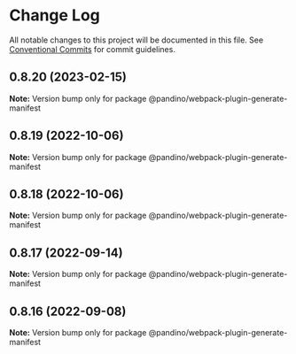 # Change Log

All notable changes to this project will be documented in this file.
See [Conventional Commits](https://conventionalcommits.org) for commit guidelines.

## 0.8.20 (2023-02-15)

**Note:** Version bump only for package @pandino/webpack-plugin-generate-manifest

## 0.8.19 (2022-10-06)

**Note:** Version bump only for package @pandino/webpack-plugin-generate-manifest

## 0.8.18 (2022-10-06)

**Note:** Version bump only for package @pandino/webpack-plugin-generate-manifest

## 0.8.17 (2022-09-14)

**Note:** Version bump only for package @pandino/webpack-plugin-generate-manifest

## 0.8.16 (2022-09-08)

**Note:** Version bump only for package @pandino/webpack-plugin-generate-manifest
